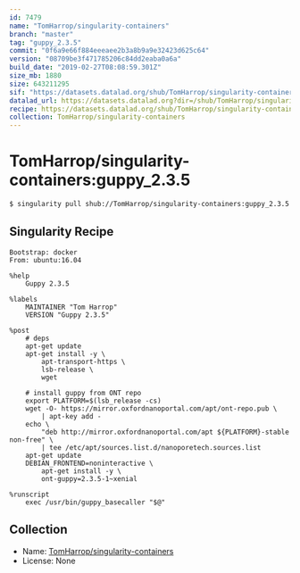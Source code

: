 ```yaml
---
id: 7479
name: "TomHarrop/singularity-containers"
branch: "master"
tag: "guppy_2.3.5"
commit: "0f6a9e66f884eeeaee2b3a8b9a9e32423d625c64"
version: "08709be3f471785206c84dd2eaba0a6a"
build_date: "2019-02-27T08:08:59.301Z"
size_mb: 1880
size: 643211295
sif: "https://datasets.datalad.org/shub/TomHarrop/singularity-containers/guppy_2.3.5/2019-02-27-0f6a9e66-08709be3/08709be3f471785206c84dd2eaba0a6a.simg"
datalad_url: https://datasets.datalad.org?dir=/shub/TomHarrop/singularity-containers/guppy_2.3.5/2019-02-27-0f6a9e66-08709be3/
recipe: https://datasets.datalad.org/shub/TomHarrop/singularity-containers/guppy_2.3.5/2019-02-27-0f6a9e66-08709be3/Singularity
collection: TomHarrop/singularity-containers
---
```


# TomHarrop/singularity-containers:guppy_2.3.5

```bash
$ singularity pull shub://TomHarrop/singularity-containers:guppy_2.3.5
```

## Singularity Recipe

```singularity
Bootstrap: docker
From: ubuntu:16.04

%help
    Guppy 2.3.5

%labels
    MAINTAINER "Tom Harrop"
    VERSION "Guppy 2.3.5"

%post
    # deps
    apt-get update
    apt-get install -y \
        apt-transport-https \
        lsb-release \
        wget 

    # install guppy from ONT repo
    export PLATFORM=$(lsb_release -cs) 
    wget -O- https://mirror.oxfordnanoportal.com/apt/ont-repo.pub \
        | apt-key add - 
    echo \
        "deb http://mirror.oxfordnanoportal.com/apt ${PLATFORM}-stable non-free" \
        | tee /etc/apt/sources.list.d/nanoporetech.sources.list 
    apt-get update
    DEBIAN_FRONTEND=noninteractive \
        apt-get install -y \
        ont-guppy=2.3.5-1~xenial

%runscript
    exec /usr/bin/guppy_basecaller "$@"
```

## Collection

 - Name: [TomHarrop/singularity-containers](https://github.com/TomHarrop/singularity-containers)
 - License: None

